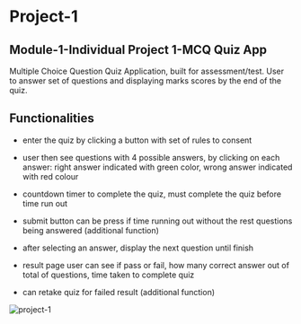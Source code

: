 # Project-1

## Module-1-Individual Project 1-MCQ Quiz App

Multiple Choice Question Quiz Application, built for assessment/test. User to answer set of questions and displaying marks scores by the end of the quiz.

## Functionalities
- enter the quiz by clicking a button with set of rules to consent 
- user then see questions with 4 possible answers, by clicking on each answer: right answer indicated with green color, wrong answer indicated with red colour
- countdown timer to complete the quiz, must complete the quiz before time run out
- submit button can be press if time running out without the rest questions being answered (additional function)
- after selecting an answer, display the next question until finish
- result page user can see if pass or fail, how many correct answer out of total of questions, time taken to complete quiz

- can retake quiz for failed result (additional function)

![project-1](https://user-images.githubusercontent.com/94664124/146838625-ebfc716b-8cd4-4f9f-bc37-d1b530691360.PNG)
